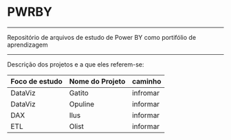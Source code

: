# PWRBY
---

Repositório de arquivos de estudo de Power BY como portifólio de aprendizagem

---

Descrição dos projetos e a que eles referem-se:

| Foco de estudo    | Nome do Projeto                          | caminho       |
|-------------------|------------------------------------------|---------------|
| DataViz           | Gatito                                   | infromar      |
| DataViz           | Opuline                                  | informar      |
| DAX               | Ilus                                     | informar      |
| ETL               | Olist                                    | informar      |
